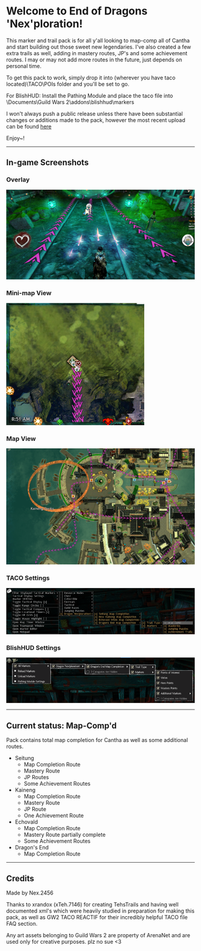 # Welcome to End of Dragons 'Nex'ploration! 

This marker and trail pack is for all y'all looking to map-comp all of Cantha and start building out those sweet new legendaries. I've also created a few extra trails as well, adding in mastery routes, JP's and some achievement routes. I may or may not add more routes in the future, just depends on personal time.

To get this pack to work, simply drop it into (wherever you have taco located)\TACO\POIs folder and you'll be set to go.

For BlishHUD: Install the Pathing Module and place the taco file into \Documents\Guild Wars 2\addons\blishhud\markers

I won't always push a public release unless there have been substantial changes or additions made to the pack, however the most recent upload can be found [here](./Nexploration.taco)

Enjoy~!

***

## In-game Screenshots

### Overlay
![TACO Overlay screenshot](./Screenshots/ingame_overlay.png)

### Mini-map View
![Minimap screenshot](./Screenshots/ingame_minimap.png)

### Map View
![Map screenshot](./Screenshots/ingame_map.png)

### TACO Settings
![TACO Settings screenshot](./Screenshots/ingame_settings.png)

### BlishHUD Settings
![BlishHUD Settings screenshot](./Screenshots/ingame_settings_blish.png)



***

## Current status: Map-Comp'd

Pack contains total map completion for Cantha as well as some additional routes.

- Seitung
  - Map Completion Route
  - Mastery Route
  - JP Routes
  - Some Achievement Routes
- Kaineng
  - Map Completion Route
  - Mastery Route
  - JP Route
  - One Achievement Route
- Echovald
  - Map Completion Route
  - Mastery Route partially complete
  - Some Achievement Routes
- Dragon's End
  - Map Completion Route

***

## Credits

Made by Nex.2456

Thanks to xrandox (xTeh.7146) for creating TehsTrails and having well documented xml's which were heavily studied in preparation for making this pack, as well as GW2 TACO REACTIF for their incredibly helpful TACO file FAQ section.

Any art assets belonging to Guild Wars 2 are property of ArenaNet and are used only for creative purposes. plz no sue <3
